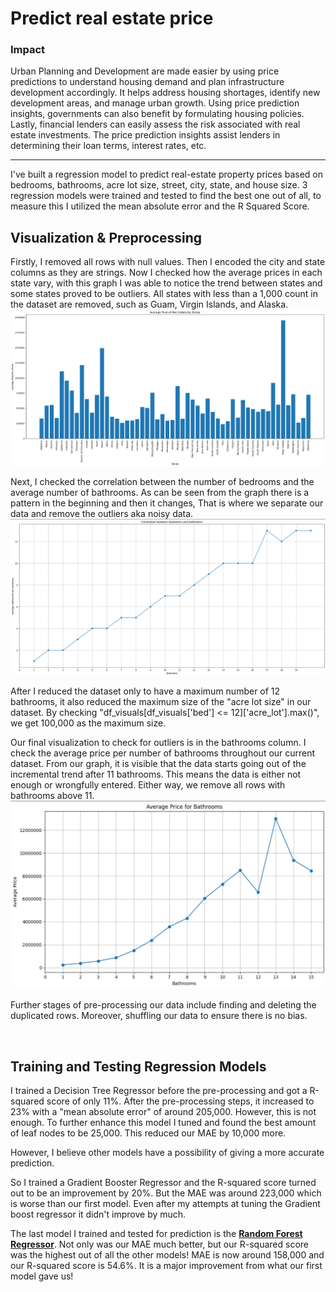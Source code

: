 # Predict real estate price

### Impact
Urban Planning and Development are made easier by using price predictions to understand housing demand and plan infrastructure development accordingly. It helps address housing shortages, identify new development areas, and manage urban growth. Using price prediction insights, governments can also benefit by formulating housing policies. Lastly, financial lenders can easily assess the risk associated with real estate investments. The price prediction insights assist lenders in determining their loan terms, interest rates, etc.

<hr>
I've built a regression model to predict real-estate property prices based on bedrooms, bathrooms, acre lot size, street, city, state, and house size.
3 regression models were trained and tested to find the best one out of all, to measure this I utilized the mean absolute error and the R Squared Score.

## Visualization & Preprocessing
Firstly, I removed all rows with null values. Then I encoded the city and state columns as they are strings. Now I checked how the average prices in each state vary, with this graph I was able to notice the trend between states and some states proved to be outliers. All states with less than
a 1,000 count in the dataset are removed, such as Guam, Virgin Islands, and Alaska.
![vis1](https://github.com/HarshaBeth/Machine-Learning-Price-Prediction/blob/main/vis/vis1.png)

Next, I checked the correlation between the number of bedrooms and the average number of bathrooms. As can be seen from the graph there is a pattern in the beginning and then it changes,
That is where we separate our data and remove the outliers aka noisy data.
![vis2](https://github.com/HarshaBeth/Machine-Learning-Price-Prediction/blob/main/vis/vis2.png)

After I reduced the dataset only to have a maximum number of 12 bathrooms, it also reduced the maximum size of the "acre lot size" in our dataset.
By checking "df_visuals[df_visuals['bed'] <= 12]['acre_lot'].max()", we get 100,000 as the maximum size.

Our final visualization to check for outliers is in the bathrooms column. I check the average price per number of bathrooms throughout our current dataset. From our graph, it is visible
that the data starts going out of the incremental trend after 11 bathrooms. This means the data is either not enough or wrongfully entered. Either way, we remove all rows with bathrooms 
above 11.
![vis3](https://github.com/HarshaBeth/Machine-Learning-Price-Prediction/blob/main/vis/vis3.png)

Further stages of pre-processing our data include finding and deleting the duplicated rows. Moreover, shuffling our data to ensure there is no bias.

<br>

## Training and Testing Regression Models
I trained a Decision Tree Regressor before the pre-processing and got a R-squared score of only 11%. After the pre-processing steps, it increased to 23% with a "mean absolute error" of around 205,000. However, this is not enough. To further enhance this model I tuned and found the best amount of leaf nodes to be 25,000. This reduced our MAE by 10,000 more.

However, I believe other models have a possibility of giving a more accurate prediction.

So I trained a Gradient Booster Regressor and the R-squared score turned out to be an improvement by 20%. But the MAE was around 223,000 which is worse than our first model. Even after my attempts at tuning the Gradient boost regressor it didn't improve by much.

The last model I trained and tested for prediction is the <ins>**Random Forest Regressor**</ins>. Not only was our MAE much better, but our R-squared score was the highest out of all the other models!
MAE is now around 158,000 and our R-squared score is 54.6%. It is a major improvement from what our first model gave us!


